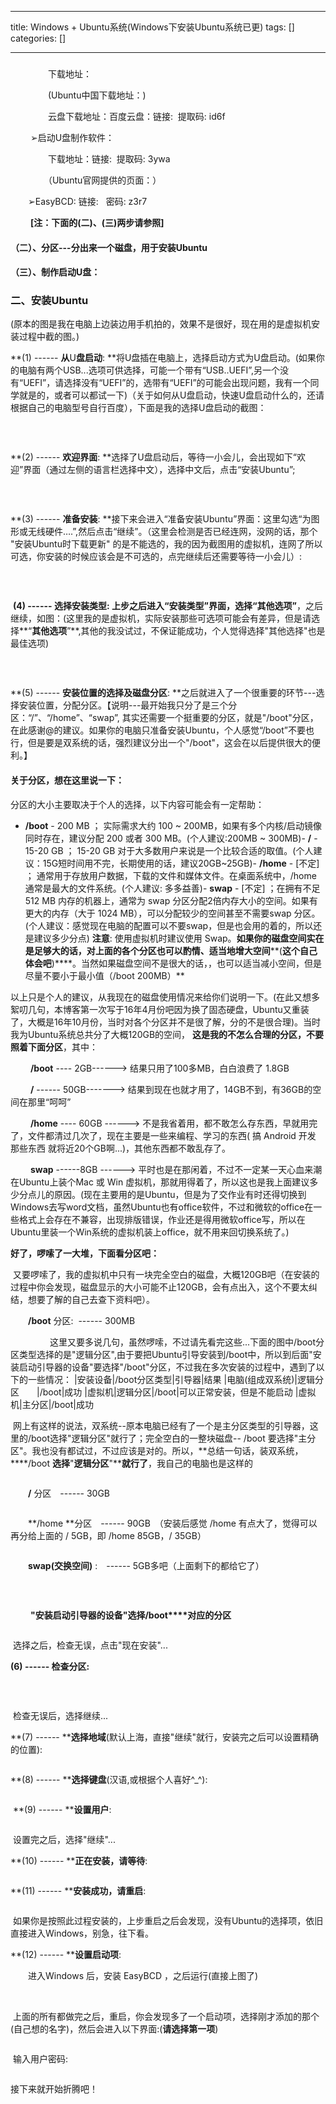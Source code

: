 
--- 
title:  Windows + Ubuntu系统(Windows下安装Ubuntu系统已更) 
tags: []
categories: [] 

---
### 



 　　　　下载地址：

 　　　　(Ubuntu中国下载地址：)

 　　　　云盘下载地址：百度云盘：链接:  提取码: id6f

 　　➢启动U盘制作软件：

 　　　　下载地址：链接:  提取码: 3ywa

 　　　　（Ubuntu官网提供的页面：）

　　➢EasyBCD: 链接:   密码: z3r7

 　　**[注：下面的(二)、(三)两步请参照]**

#### （二）、分区---分出来一个磁盘，用于安装Ubuntu

#### （三）、制作启动U盘：



### 二、安装Ubuntu

(原本的图是我在电脑上边装边用手机拍的，效果不是很好，现在用的是虚拟机安装过程中截的图。)

**(1) ------ ****从****U****盘启动****: **将U盘插在电脑上，选择启动方式为U盘启动。(如果你的电脑有两个USB...选项可供选择，可能一个带有“USB..UEFI”,另一个没有“UEFI”，请选择没有“UEFI”的，选带有“UEFI”的可能会出现问题，我有一个同学就是的，或者可以都试一下)（关于如何从U盘启动，快速U盘启动什么的，还请根据自己的电脑型号自行百度），下面是我的选择U盘启动的截图：



<img alt="" src="https://img-blog.csdnimg.cn/img_convert/6cffff935f6112564a47231ac5f706b1.jpeg">

    



**(2) ------ ****欢迎界面****: **选择了U盘启动后，等待一小会儿，会出现如下“欢迎”界面（通过左侧的语言栏选择中文），选择中文后，点击“安装Ubuntu”;

 

<img alt="" src="https://img-blog.csdnimg.cn/img_convert/a01e26292da6e0ba287edecf8fe99892.png">



**(3) ------ ****准备安装****: **接下来会进入“准备安装Ubuntu”界面：这里勾选“为图形或无线硬件….”,然后点击“继续”。（这里会检测是否已经连网，没网的话，那个 "安装Ubuntu时下载更新" 的是不能选的，我的因为截图用的虚拟机，连网了所以可选，你安装的时候应该会是不可选的，点完继续后还需要等待一小会儿）:

 

<img alt="" src="https://img-blog.csdnimg.cn/img_convert/f0919869966e7821ceb40037b723d1c4.png">

 **(4) ------ ****选择安装类型****: **上步之后进入“安装类型”界面，选择**“****其他选项****”**，之后继续，如图：(这里我的是虚拟机，实际安装那些可选项可能会有差异，但是请选择**“****其他选项****”**,其他的我没试过，不保证能成功，个人觉得选择"其他选择"也是最佳选项)

 

<img alt="" src="https://img-blog.csdnimg.cn/img_convert/5006fb83a60a1b73de54b025a09fc1fd.png">

**(5) ------ ****安装位置的选择及磁盘分区****: **之后就进入了一个很重要的环节---选择安装位置，分配分区。【说明---最开始我只分了是三个分区：“/”、“/home”、“swap”, 其实还需要一个挺重要的分区，就是"/boot"分区，在此感谢@的建议。如果你的电脑只准备安装Ubuntu，个人感觉“/boot”不要也行，但是要是双系统的话，强烈建议分出一个"/boot"，这会在以后提供很大的便利。】

#### 关于分区，想在这里说一下：

分区的大小主要取决于个人的选择，以下内容可能会有一定帮助：
- **/boot** - 200 MB ； 实际需求大约 100 ~ 200MB，如果有多个内核/启动镜像同时存在，建议分配 200 或者 300 MB。(个人建议:200MB ~ 300MB)- **/** - 15-20 GB ； 15-20 GB 对于大多数用户来说是一个比较合适的取值。(个人建议：15G短时间用不完，长期使用的话，建议20GB~25GB)- **/home** - [不定] ； 通常用于存放用户数据，下载的文件和媒体文件。在桌面系统中，/home 通常是最大的文件系统。(个人建议: 多多益善)- **swap** - [不定] ；在拥有不足 512 MB 内存的机器上，通常为 swap 分区分配2倍内存大小的空间。如果有更大的内存（大于 1024 MB），可以分配较少的空间甚至不需要swap 分区。(个人建议：感觉现在电脑的配置可以不要swap，但是也会用的着的，所以还是建议多少分点)
**注意**: 使用虚拟机时建议使用 Swap。**如果你的磁盘空间实在是足够大的话，对上面的各个分区也可以酌情、适当地增大空间****(****这个自己体会吧****)****。当然如果磁盘空间不是很大的话，，也可以适当减小空间，但是尽量不要小于最小值（/boot 200MB）**

以上只是个人的建议，从我现在的磁盘使用情况来给你们说明一下。(在此又想多絮叨几句，本博客第一次写于16年4月份吧因为换了固态硬盘，Ubuntu又重装了，大概是16年10月份，当时对各个分区并不是很了解，分的不是很合理)。当时我为Ubuntu系统总共分了大概120GB的空间， **这是我的不怎么合理的分区，不要照着下面分区**，其中：

 　　**/boot** ---- 2GB------&gt; 结果只用了100多MB，白白浪费了 1.8GB

 　　**/** ------ 50GB-------&gt; 结果到现在也就才用了，14GB不到，有36GB的空间在那里“呵呵”

 　　**/home** ---- 60GB ------&gt; 不是我省着用，都不敢怎么存东西，早就用完了，文件都清过几次了，现在主要是一些来编程、学习的东西( 搞 Android 开发 那些东西 就将近20个GB啊...)，其他东西都不敢乱存了。

 　　**swap** ------8GB ------&gt; 平时也是在那闲着，不过不一定某一天心血来潮在Ubuntu上装个Mac 或 Win 虚拟机，那就用得着了，所以这也是我上面建议多少分点儿的原因。(现在主要用的是Ubuntu，但是为了交作业有时还得切换到Windows去写word文档，虽然Ubuntu也有office软件，不过和微软的office在一些格式上会存在不兼容，出现排版错误，作业还是得用微软office写，所以在Ubuntu里装一个Win系统的虚拟机装上office，就不用来回切换系统了。)

**好了，啰嗦了一大堆，下面看分区吧：**

 又要啰嗦了，我的虚拟机中只有一块完全空白的磁盘，大概120GB吧（在安装的过程中你会发现，磁盘显示的大小可能不止120GB，会有点出入，这个不要太纠结，想要了解的自己去查下资料吧）。

　　**/boot** 分区:  ------ 300MB

                这里又要多说几句，虽然啰嗦，不过请先看完这些...下面的图中/boot分区类型选择的是"逻辑分区",由于要把Ubuntu引导安装到/boot中，所以到后面"安装启动引导器的设备"要选择"/boot"分区，不过我在多次安装的过程中，遇到了以下的一些情况：
|安装设备|/boot分区类型|引导器|结果
|电脑(组成双系统)|逻辑分区　　|/boot|成功
|虚拟机|逻辑分区|/boot|可以正常安装，但是不能启动
|虚拟机|主分区|/boot|成功

 网上有这样的说法，双系统--原本电脑已经有了一个是主分区类型的引导器，这里的/boot选择"逻辑分区"就行了；完全空白的一整块磁盘-- /boot 要选择"主分区"。我也没有都试过，不过应该是对的。所以，**总结一句话，装双系统，****/boot ****选择****"****逻辑分区****"****就行了**，我自己的电脑也是这样的

<img alt="" src="https://img-blog.csdnimg.cn/img_convert/957e9269821f2203975abd59566af230.png">

　　**/** 分区　------ 30GB

<img alt="" src="https://img-blog.csdnimg.cn/img_convert/bb640a83f275099741ec5b90e35d898c.png">

　　**/home **分区　------ 90GB　（安装后感觉 /home 有点大了，觉得可以再分给上面的 / 5GB，即 /home 85GB，/ 35GB）

<img alt="" src="https://img-blog.csdnimg.cn/img_convert/c91f639bff395d822c0de5195627183a.png">

　　**swap(****交换空间****)** :　------ 5GB多吧（上面剩下的都给它了）

 

<img alt="" src="https://img-blog.csdnimg.cn/img_convert/744b6c877ceca770a027ade6925c60ba.png">

 　　**"****安装启动引导器的设备****"****选择****/boot****对应的分区**

<img alt="" src="https://img-blog.csdnimg.cn/img_convert/05f0dbee1f7f5c465486516eafc7fb61.png">

 选择之后，检查无误，点击"现在安装"...

**(6) ------ ****检查分区****:**

 

<img alt="" src="https://img-blog.csdnimg.cn/img_convert/7b789943f716623d2d893b9e00c820e9.png">

 检查无误后，选择继续...

**(7) ------ ****选择地域**(默认上海，直接"继续"就行，安装完之后可以设置精确的位置):

<img alt="" src="https://img-blog.csdnimg.cn/img_convert/9fca64c76e7a1bd9ff28ff4258b9caf4.png">

**(8) ------ ****选择键盘**(汉语,或根据个人喜好^_^):

<img alt="" src="https://img-blog.csdnimg.cn/img_convert/c42ca876b93ffa01639b26625a69b1b3.png">

 **(9) ------ ****设置用户**:

<img alt="" src="https://img-blog.csdnimg.cn/img_convert/8a38d83c821edb9f54e1e45c25f18831.png">

 设置完之后，选择"继续"...

**(10) ------ ****正在安装，请等待**:

<img alt="" src="https://img-blog.csdnimg.cn/img_convert/ebc43d9cb13dddf0d08cd8df949a58d1.png">

**(11) ------ ****安装成功，请重启**:

<img alt="" src="https://img-blog.csdnimg.cn/img_convert/93a8e0cff271b601faffa859ce50280a.png">

 如果你是按照此过程安装的，上步重启之后会发现，没有Ubuntu的选择项，依旧直接进入Windows，别急，往下看。

**(12) ------ ****设置启动项**:

　　进入Windows 后，安装 EasyBCD ，之后运行(直接上图了)

<img alt="" src="https://img-blog.csdnimg.cn/img_convert/d44473c29fb9663bfc815b5300ba8d9f.png">



<img alt="" src="https://img-blog.csdnimg.cn/img_convert/38c211259f27f3c967050dbca1c380b7.png">

<img alt="" src="https://img-blog.csdnimg.cn/img_convert/e0dd741c854b91b902dde1074c7bdb63.png">

 上面的所有都做完之后，重启，你会发现多了一个启动项，选择刚才添加的那个(自己想的名字)，然后会进入以下界面:(**请选择第一项**)

<img alt="" src="https://img-blog.csdnimg.cn/img_convert/83e1642d91b18aa425384f3d4909881e.jpeg">

 输入用户密码:

<img alt="" src="https://img-blog.csdnimg.cn/img_convert/67e2521d37ffcc08e200385696cb0df8.png">

接下来就开始折腾吧！

<img alt="" src="https://img-blog.csdnimg.cn/img_convert/c94e02a77875e41b4634cc117f01bc57.png">



<img alt="" src="https://img-blog.csdnimg.cn/img_convert/f4aa2646aab23d11a67e8d66c93ee879.png">

 
